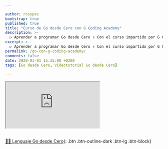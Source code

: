 ```yaml
---

author: rosepac
bootstrap: true
published: true
title: "Curso de Go desde Cero con G Coding Academy"
description: >-
  ▷ Aprender a programar Go desde Cero ✌️ Con el curso impartido por G Coding Academy
excerpt: >-
  ▷ Aprender a programar Go desde Cero ✌️ Con el curso impartido por G Coding Academy
permalink: /go-con-g-coding-academy/
comments: false
date: 2020-03-01 15:35:00 +0200
tags: [Go desde Cero, Videotutorial Go desde Cero]

---
```


<div class="embed-responsive embed-responsive-16by9">
  <iframe class="embed-responsive-item" src="https://www.youtube-nocookie.com/embed/videoseries?list=PLl_hIu4u7P64MEJpR3eVwQ1l_FtJq4a5g" allowfullscreen></iframe>
</div><br/>

[👨‍💻 Lenguaje Go desde Cero](/cursos-tecnologia/#c-c-c){: .btn .btn-outline-dark .btn-lg .btn-block}
